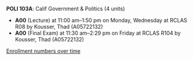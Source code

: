 **POLI 103A**: Calif Government & Politics (4 units)

- **A00** (Lecture) at 11:00 am–1:50 pm on Monday, Wednesday at RCLAS R08 by Kousser, Thad (A05722132)
- **A00** (Final Exam) at 11:30 am–2:29 pm on Friday at RCLAS R104 by Kousser, Thad (A05722132)

[Enrollment numbers over time](./POLI103A.tsv)

